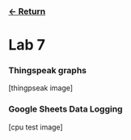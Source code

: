 ### [<- Return](../../)

# Lab 7

### Thingspeak graphs

[thingpseak image]

### Google Sheets Data Logging

[cpu test image]